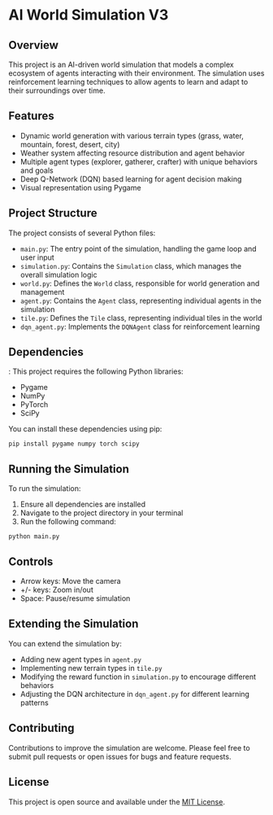 # AI World Simulation V3

## Overview

This project is an  AI-driven world simulation that models a complex ecosystem of agents interacting with their environment. The simulation uses reinforcement learning techniques to allow agents to learn and adapt to their surroundings over time.

## Features

- Dynamic world generation with various terrain types (grass, water, mountain, forest, desert, city)
- Weather system affecting resource distribution and agent behavior
- Multiple agent types (explorer, gatherer, crafter) with unique behaviors and goals
- Deep Q-Network (DQN) based learning for agent decision making
- Visual representation using Pygame

## Project Structure

The project consists of several Python files:

- `main.py`: The entry point of the simulation, handling the game loop and user input
- `simulation.py`: Contains the `Simulation` class, which manages the overall simulation logic
- `world.py`: Defines the `World` class, responsible for world generation and management
- `agent.py`: Contains the `Agent` class, representing individual agents in the simulation
- `tile.py`: Defines the `Tile` class, representing individual tiles in the world
- `dqn_agent.py`: Implements the `DQNAgent` class for reinforcement learning

## Dependencies
:
This project requires the following Python libraries:

- Pygame
- NumPy
- PyTorch
- SciPy

You can install these dependencies using pip:

```
pip install pygame numpy torch scipy
```

## Running the Simulation

To run the simulation:

1. Ensure all dependencies are installed
2. Navigate to the project directory in your terminal
3. Run the following command:

```
python main.py
```

## Controls

- Arrow keys: Move the camera
- +/- keys: Zoom in/out
- Space: Pause/resume simulation

## Extending the Simulation

You can extend the simulation by:

- Adding new agent types in `agent.py`
- Implementing new terrain types in `tile.py`
- Modifying the reward function in `simulation.py` to encourage different behaviors
- Adjusting the DQN architecture in `dqn_agent.py` for different learning patterns

## Contributing

Contributions to improve the simulation are welcome. Please feel free to submit pull requests or open issues for bugs and feature requests.

## License

This project is open source and available under the [MIT License](https://opensource.org/licenses/MIT).
